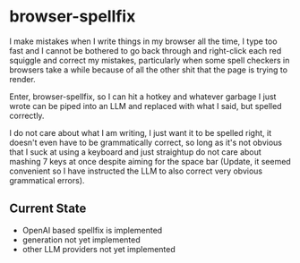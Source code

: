 # browser-spellfix

I make mistakes when I write things in my browser all the time, I type too fast and I cannot be bothered to go back through and right-click each red squiggle and correct my mistakes, particularly when some spell checkers in browsers take a while because of all the other shit that the page is trying to render.

Enter, browser-spellfix, so I can hit a hotkey and whatever garbage I just wrote can be piped into an LLM and replaced with what I said, but spelled correctly. 

I do not care about what I am writing, I just want it to be spelled right, it doesn't even have to be grammatically correct, so long as it's not obvious that I suck at using a keyboard and just straightup do not care about mashing 7 keys at once despite aiming for the space bar (Update, it seemed convenient so I have instructed the LLM to also correct very obvious grammatical errors).

## Current State
- OpenAI based spellfix is implemented
- generation not yet implemented
- other LLM providers not yet implemented
